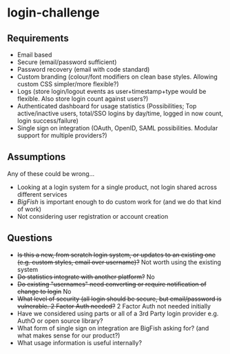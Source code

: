 # login-challenge

## Requirements

* Email based
* Secure (email/password sufficient)
* Password recovery (email with code standard)
* Custom branding (colour/font modifiers on clean base styles. Allowing custom CSS simpler/more flexible?)
* Logs (store login/logout events as user+timestamp+type would be flexible. Also store login count against users?)
* Authenticated dashboard for usage statistics (Possibilities; Top active/inactive users, total/SSO logins by day/time, logged in now count, login success/failure)
* Single sign on integration (OAuth, OpenID, SAML possibilities. Modular support for multiple providers?)

## Assumptions

Any of these could be wrong...

* Looking at a login system for a single product, not login shared across different services
* *BigFish* is important enough to do custom work for (and we do that kind of work)
* Not considering user registration or account creation

## Questions

* ~~Is this a new, from scratch login system, or updates to an existing one (e.g. custom styles, email over username)?~~ Not worth using the existing system
* ~~Do statistics integrate with another platform?~~ No
* ~~Do existing "usernames" need converting or require notification of change to login~~ No
* ~~What level of security (all login should be secure, but email/password is vulnerable. 2 Factor Auth needed?~~ 2 Factor Auth not needed initially
* Have we considered using parts or all of a 3rd Party login provider e.g. AuthO or open source library?
* What form of single sign on integration are BigFish asking for? (and what makes sense for our product?)
* What usage information is useful internally?

